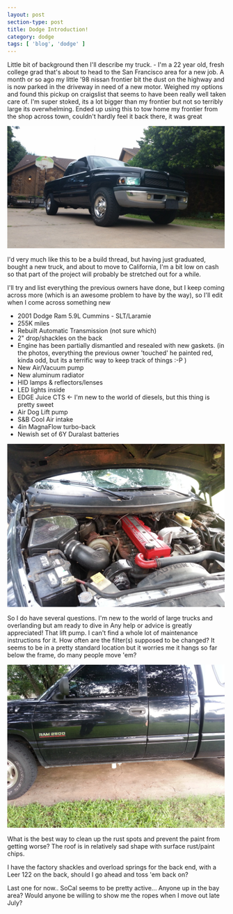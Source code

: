 ```yaml
---
layout: post
section-type: post
title: Dodge Introduction!
category: dodge
tags: [ 'blog', 'dodge' ]
---
```


Little bit of background then I'll describe my truck. - I'm a 22 year old, fresh college grad that's about to head to the San Francisco area for a new job. A month or so ago my little '98 nissan frontier bit the dust on the highway and is now parked in the driveway in need of a new motor. Weighed my options and found this pickup on craigslist that seems to have been really well taken care of. I'm super stoked, its a lot bigger than my frontier but not so terribly large its overwhelming. Ended up using this to tow home my frontier from the shop across town, couldn't hardly feel it back there, it was great 

<img src='/img/dodgeatdriveway.jpg' alt='Dodge in the Driveway' style='width: 500px;'/>


I'd very much like this to be a build thread, but having just graduated, bought a new truck, and about to move to California, I'm a bit low on cash so that part of the project will probably be stretched out for a while. 

I'll try and list everything the previous owners have done, but I keep coming across more (which is an awesome problem to have by the way), so I'll edit when I come across something new 

- 2001 Dodge Ram 5.9L Cummins - SLT/Laramie
- 255K miles
- Rebuilt Automatic Transmission (not sure which)
- 2" drop/shackles on the back
- Engine has been partially dismantled and resealed with new gaskets. (in the photos, everything the previous owner 'touched' he painted red, kinda odd, but its a terrific way to keep track of things :-P )
- New Air/Vacuum pump
- New aluminum radiator
- HID lamps & reflectors/lenses
- LED lights inside
- EDGE Juice CTS <- I'm new to the world of diesels, but this thing is pretty sweet
- Air Dog Lift pump 
- S&B Cool Air intake
- 4in MagnaFlow turbo-back
- Newish set of 6Y Duralast batteries

<img src='/img/dodgeenginebay.jpg' alt='The engine bay' style='width: 500px;'/>


So I do have several questions. I'm new to the world of large trucks and overlanding but am ready to dive in  Any help or advice is greatly appreciated!
That lift pump. I can't find a whole lot of maintenance instructions for it. How often are the filter(s) supposed to be changed? It seems to be in a pretty standard location but it worries me it hangs so far below the frame, do many people move 'em?

<img src='/img/dodgesideliftpump.jpg' alt='Dodge Side & Lift Pump' style='width: 500px;'/>

What is the best way to clean up the rust spots and prevent the paint from getting worse? The roof is in relatively sad shape with surface rust/paint chips.

I have the factory shackles and overload springs for the back end, with a Leer 122 on the back, should I go ahead and toss 'em back on? 

Last one for now.. SoCal seems to be pretty active... Anyone up in the bay area? Would anyone be willing to show me the ropes when I move out late July?
